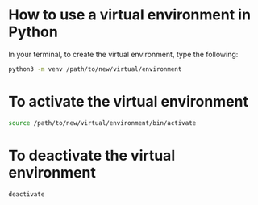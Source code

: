 # How to use a virtual environment in Python

In your terminal, to create the virtual environment, type the following:

```bash
python3 -m venv /path/to/new/virtual/environment
```

# To activate the virtual environment

```bash
source /path/to/new/virtual/environment/bin/activate
```

# To deactivate the virtual environment

```bash
deactivate
```
